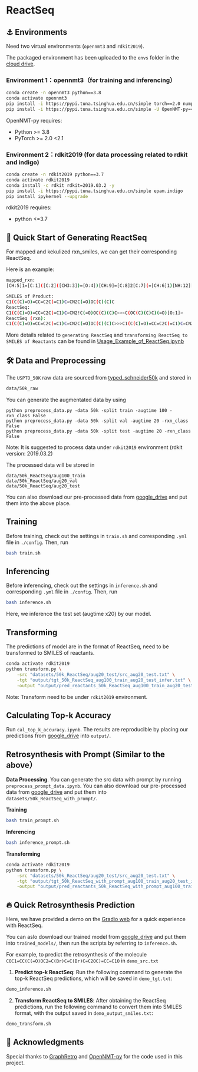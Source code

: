 # ReactSeq

## :anchor: Environments

Need two virtual environments (```opennmt3``` and ```rdkit2019```).

The packaged environment has been uploaded to the ```envs``` folder in the [cloud drive](https://pan.baidu.com/s/1ZDzrNHXZO9wCmsOIqx3PJg?pwd=in4v).

### Environment 1：opennmt3（for training and inferencing）

```bash
conda create -n opennmt3 python==3.8
conda activate opennmt3
pip install -i https://pypi.tuna.tsinghua.edu.cn/simple torch==2.0 numpy transformers==4.34.0 pandas tqdm
pip install -i https://pypi.tuna.tsinghua.edu.cn/simple -U OpenNMT-py==3.4.1
```

OpenNMT-py requires:

- Python >= 3.8
- PyTorch >= 2.0 <2.1

### Environment 2：rdkit2019 (for data processing related to rdkit and indigo)

```bash
conda create -n rdkit2019 python==3.7
conda activate rdkit2019
conda install -c rdkit rdkit=2019.03.2 -y
pip install -i https://pypi.tuna.tsinghua.edu.cn/simple epam.indigo
pip install ipykernel --upgrade
```

rdkit2019 requires:

- python <=3.7


## 🚀 Quick Start of Generating ReactSeq

For mapped and kekulized rxn_smiles, we can get their corresponding ReactSeq.

Here is an example:

```bash
mapped_rxn: 
[CH:5]1=[C:1]([C:2]([CH3:3])=[O:4])[CH:9]=[C:8]2[C:7](=[CH:6]1)[NH:12][CH:11]=[CH:10]2.[O:20]([C:21]([O:22][C:23]([CH3:24])([CH3:26])[CH3:25])=[O:27])[C:13](=[O:14])[O:15][C:16]([CH3:17])([CH3:18])[CH3:19]>>[C:1]1([C:2]([CH3:3])=[O:4])=[CH:5][CH:6]=[C:7]2[C:8](=[CH:9]1)[CH:10]=[CH:11][N:12]2[C:13](=[O:14])[O:15][C:16]([CH3:17])([CH3:18])[CH3:19]
```

```bash
SMILES of Product: 
C1(C(C)=O)=CC=C2C(=C1)C=CN2C(=O)OC(C)(C)C
ReactSeq: 
C1(C(C)=O)=CC=C2C(=C1)C=CN2!C(=O)OC(C)(C)C<><C(OC(C)(C)C)(=O)[O:1]>
ReactSeq (rxn): 
C1(C(C)=O)=CC=C2C(=C1)C=CN2C(=O)OC(C)(C)C>>>C1(C(C)=O)=CC=C2C(=C1)C=CN2!C(=O)OC(C)(C)C<><C(OC(C)(C)C)(=O)[O:1]>
```

More details related to ```generating ReactSeq``` and ```transforming ReactSeq to SMILES of Reactants``` can be found in [Usage_Example_of_ReactSeq.ipynb](https://github.com/jiachengxiong/ReactSeq/blob/main/Usage_Example_of_ReactSeq.ipynb)


## 🛠️ Data and Preprocessing

The ```USPTO_50K``` raw data are sourced from [typed_schneider50k](https://github.com/Hanjun-Dai/GLN) and stored in

```bash
data/50k_raw
```

You can generate the augmentated data by using 
```
python preprocess_data.py -data 50k -split train -augtime 100 -rxn_class False
python preprocess_data.py -data 50k -split val -augtime 20 -rxn_class False
python preprocess_data.py -data 50k -split test -augtime 20 -rxn_class False
```
Note: It is suggested to process data under ```rdkit2019``` environment (rdkit version: 2019.03.2)

The processed data will be stored in 
```
data/50k_ReactSeq/aug100_train
data/50k_ReactSeq/aug20_val
data/50k_ReactSeq/aug20_test
```

You can also download our pre-processed data from [google_drive](https://drive.google.com/drive/folders/1a6NL5apcP_7isY3HccLjkSsjJGwp_FwD?usp=sharing) and put them into the above place.

## Training
Before training, check out the settings in ```train.sh``` and corresponding ```.yml``` file in ```./config```. Then, run
```bash
bash train.sh
```

## Inferencing
Before inferencing, check out the settings in ```inference.sh``` and corresponding ```.yml``` file in ```./config```. Then, run
```bash
bash inference.sh
```
Here, we inference the test set (augtime x20) by our model.

## Transforming
The predictions of model are in the format of ReactSeq, need to be transformed to SMILES of reactants.

```bash
conda activate rdkit2019
python transform.py \
    -src "datasets/50k_ReactSeq/aug20_test/src_aug20_test.txt" \
    -tgt "output/tgt_50k_ReactSeq_aug100_train_aug20_test_infer.txt" \
    -output "output/pred_reactants_50k_ReactSeq_aug100_train_aug20_test_infer.txt"
```
Note: Transform need to be under ```rdkit2019``` environment.

## Calculating Top-k Accuracy
Run  ```cal_top_k_accuracy.ipynb```.
The results are reproducible by placing our predictions from [google_drive](https://drive.google.com/drive/folders/1a6NL5apcP_7isY3HccLjkSsjJGwp_FwD?usp=sharing) into `output/`.

## Retrosynthesis with Prompt (Similar to the above）

**Data Processing**. You can generate the src data with prompt by running ```preprocess_prompt_data.ipynb```. You can also download our pre-processed data from [google_drive](https://drive.google.com/drive/folders/1a6NL5apcP_7isY3HccLjkSsjJGwp_FwD?usp=sharing) and put them into ```datasets/50k_ReactSeq_with_prompt/```.

**Training**
```bash
bash train_prompt.sh
```

**Inferencing**
```bash
bash inference_prompt.sh
```

**Transforming**
```bash
conda activate rdkit2019
python transform.py \
    -src "datasets/50k_ReactSeq/aug20_test/src_aug20_test.txt" \
    -tgt "output/tgt_50k_ReactSeq_with_prompt_aug100_train_aug20_test_infer.txt" \
    -output "output/pred_reactants_50k_ReactSeq_with_prompt_aug100_train_aug20_test_infer.txt"
```

## :fire: Quick Retrosynthesis Prediction
Here, we have provided a demo on the [Gradio web](https://huggingface.co/spaces/Oopstom/ReactSeq) for a quick experience with ReactSeq.

You can aslo download our trained model from [google_drive](https://drive.google.com/drive/folders/1a6NL5apcP_7isY3HccLjkSsjJGwp_FwD?usp=sharing) and put them into `trained_models/`, then run the scripts by referring to ```inference.sh```.

For example, to predict the retrosynthesis of the molecule ```COC1=CC(C(=O)OC2=C(Br)C=C(Br)C=C2OC)=CC=C1O``` in ```demo_src.txt```
1. **Predict top-k ReactSeq**: Run the following command to generate the top-k ReactSeq predictions, which will be saved in ```demo_tgt.txt```:
```bash
demo_inference.sh
```
2. **Transform ReactSeq to SMILES**: After obtaining the ReactSeq predictions, run the following command to convert them into SMILES format, with the output saved in ```demo_output_smiles.txt```:
```bash
demo_transform.sh
```

## 🙌 Acknowledgments
Special thanks to [GraphRetro](https://github.com/vsomnath/graphretro) and [OpenNMT-py](https://github.com/OpenNMT/OpenNMT-py) for the code used in this project.

